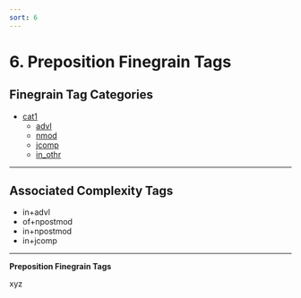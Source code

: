 ```yaml
---
sort: 6
---
```


# 6. Preposition Finegrain Tags

## Finegrain Tag Categories

- [cat1](6_cat1)
	- [advl](6_cat1.md#6-1-1.-advl-(xyz))
	- [nmod](6_cat1.md#6-1-2.-nmod-(xyz))
	- [jcomp](6_cat1.md#6-1-3.-jcomp-(xyz))
	- [in_othr](6_cat1.md#6-1-4.-in_othr-(xyz))

---
## Associated Complexity Tags
- in+advl
- of+npostmod
- in+npostmod
- in+jcomp

---

**Preposition Finegrain Tags**

xyz